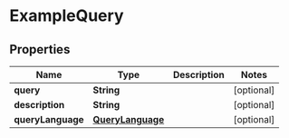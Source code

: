 # ExampleQuery

## Properties
Name | Type | Description | Notes
------------ | ------------- | ------------- | -------------
**query** | **String** |  |  [optional]
**description** | **String** |  |  [optional]
**queryLanguage** | [**QueryLanguage**](QueryLanguage.md) |  |  [optional]
